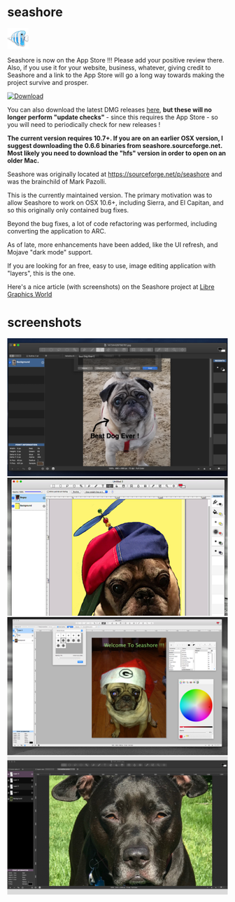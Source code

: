 # seashore

![icon](doc/icon.png)

Seashore is now on the App Store !!! Please add your positive review there. Also, if you use it for your website, business, whatever, giving credit to Seashore and a link to the App Store will go a long way towards making the project survive and prosper.

[![Download](https://linkmaker.itunes.apple.com/en-us/badge-lrg.svg?releaseDate=2019-01-15T00:00:00Z&kind=desktopapp&bubble=macos_apps)](https://geo.itunes.apple.com/us/app/seashore/id1448648921?mt=12&app=apps)

You can also download the latest DMG releases [here](https://github.com/robaho/seashore/releases), **but these will no longer perform "update checks"** - since this requires the App Store - so you will need to periodically check for new releases !

**The current version requires 10.7+. If you are on an earlier OSX version, I suggest downloading the 0.6.6 binaries from seashore.sourceforge.net. Most likely you need to download the "hfs" version in order to open on an older Mac.**

Seashore was originally located at https://sourceforge.net/p/seashore and was the brainchild of Mark Pazolli.

This is the currently maintained version. The primary motivation was to allow Seashore to work on OSX 10.6+, including Sierra, and El Capitan, and so this originally only contained bug fixes.

Beyond the bug fixes, a lot of code refactoring was performed, including converting the application to ARC.

As of late, more enhancements have been added, like the UI refresh, and Mojave "dark mode" support.

If you are looking for an free, easy to use, image editing application with "layers", this is the one.

Here's a nice article (with screenshots) on the Seashore project at [Libre Graphics World](http://libregraphicsworld.org/blog/entry/meet-seashore-free-image-editor-for-macos)

# screenshots
![screenshot](doc/ss1.png)
![screenshot](doc/ss2.png)
![screenshot](doc/screenshot.png)
![screenshot](doc/screenshot2.png)
